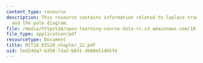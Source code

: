 ```yaml
---
content_type: resource
description: This resource contains information related to laplace transform technique
  and the pole diagram.
file: /media/https%3A/open-learning-course-data-rc.s3.amazonaws.com/18-03-differential-equations-spring-2010/5ed2dda7b35073a2b0314b60e51d65fd_MIT18_03S10_chapter_22.pdf
file_type: application/pdf
resourcetype: Document
title: MIT18_03S10_chapter_22.pdf
uid: 5ed2dda7-b350-73a2-b031-4b60e51d65fd
---
```

